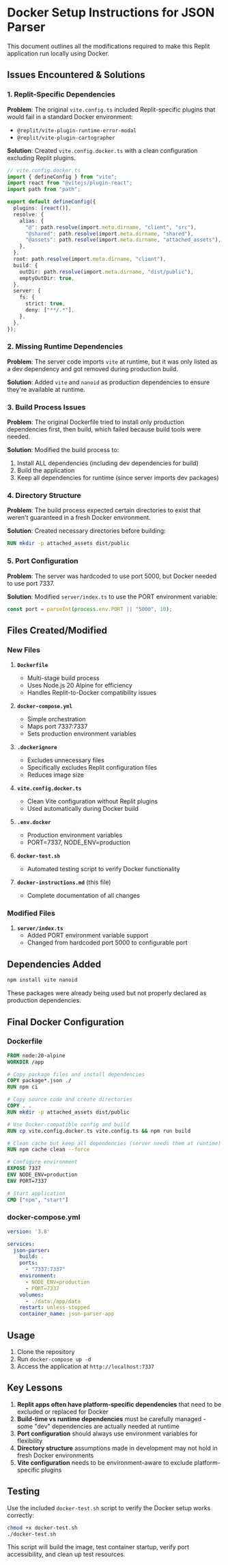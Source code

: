 # Docker Setup Instructions for JSON Parser

This document outlines all the modifications required to make this Replit application run locally using Docker.

## Issues Encountered & Solutions

### 1. **Replit-Specific Dependencies**

**Problem**: The original `vite.config.ts` included Replit-specific plugins that would fail in a standard Docker environment:
- `@replit/vite-plugin-runtime-error-modal`
- `@replit/vite-plugin-cartographer`

**Solution**: Created `vite.config.docker.ts` with a clean configuration excluding Replit plugins.

```typescript
// vite.config.docker.ts
import { defineConfig } from "vite";
import react from "@vitejs/plugin-react";
import path from "path";

export default defineConfig({
  plugins: [react()],
  resolve: {
    alias: {
      "@": path.resolve(import.meta.dirname, "client", "src"),
      "@shared": path.resolve(import.meta.dirname, "shared"),
      "@assets": path.resolve(import.meta.dirname, "attached_assets"),
    },
  },
  root: path.resolve(import.meta.dirname, "client"),
  build: {
    outDir: path.resolve(import.meta.dirname, "dist/public"),
    emptyOutDir: true,
  },
  server: {
    fs: {
      strict: true,
      deny: ["**/.*"],
    },
  },
});
```

### 2. **Missing Runtime Dependencies**

**Problem**: The server code imports `vite` at runtime, but it was only listed as a dev dependency and got removed during production build.

**Solution**: Added `vite` and `nanoid` as production dependencies to ensure they're available at runtime.

### 3. **Build Process Issues**

**Problem**: The original Dockerfile tried to install only production dependencies first, then build, which failed because build tools were needed.

**Solution**: Modified the build process to:
1. Install ALL dependencies (including dev dependencies for build)
2. Build the application
3. Keep all dependencies for runtime (since server imports dev packages)

### 4. **Directory Structure**

**Problem**: The build process expected certain directories to exist that weren't guaranteed in a fresh Docker environment.

**Solution**: Created necessary directories before building:
```dockerfile
RUN mkdir -p attached_assets dist/public
```

### 5. **Port Configuration**

**Problem**: The server was hardcoded to use port 5000, but Docker needed to use port 7337.

**Solution**: Modified `server/index.ts` to use the PORT environment variable:
```javascript
const port = parseInt(process.env.PORT || "5000", 10);
```

## Files Created/Modified

### New Files

1. **`Dockerfile`**
   - Multi-stage build process
   - Uses Node.js 20 Alpine for efficiency
   - Handles Replit-to-Docker compatibility issues

2. **`docker-compose.yml`**
   - Simple orchestration
   - Maps port 7337:7337
   - Sets production environment variables

3. **`.dockerignore`**
   - Excludes unnecessary files
   - Specifically excludes Replit configuration files
   - Reduces image size

4. **`vite.config.docker.ts`**
   - Clean Vite configuration without Replit plugins
   - Used automatically during Docker build

5. **`.env.docker`**
   - Production environment variables
   - PORT=7337, NODE_ENV=production

6. **`docker-test.sh`**
   - Automated testing script to verify Docker functionality

7. **`docker-instructions.md`** (this file)
   - Complete documentation of all changes

### Modified Files

1. **`server/index.ts`**
   - Added PORT environment variable support
   - Changed from hardcoded port 5000 to configurable port

## Dependencies Added

```bash
npm install vite nanoid
```

These packages were already being used but not properly declared as production dependencies.

## Final Docker Configuration

### Dockerfile
```dockerfile
FROM node:20-alpine
WORKDIR /app

# Copy package files and install dependencies
COPY package*.json ./
RUN npm ci

# Copy source code and create directories
COPY . .
RUN mkdir -p attached_assets dist/public

# Use Docker-compatible config and build
RUN cp vite.config.docker.ts vite.config.ts && npm run build

# Clean cache but keep all dependencies (server needs them at runtime)
RUN npm cache clean --force

# Configure environment
EXPOSE 7337
ENV NODE_ENV=production
ENV PORT=7337

# Start application
CMD ["npm", "start"]
```

### docker-compose.yml
```yaml
version: '3.8'

services:
  json-parser:
    build: .
    ports:
      - "7337:7337"
    environment:
      - NODE_ENV=production
      - PORT=7337
    volumes:
      - ./data:/app/data
    restart: unless-stopped
    container_name: json-parser-app
```

## Usage

1. Clone the repository
2. Run `docker-compose up -d`
3. Access the application at `http://localhost:7337`

## Key Lessons

1. **Replit apps often have platform-specific dependencies** that need to be excluded or replaced for Docker
2. **Build-time vs runtime dependencies** must be carefully managed - some "dev" dependencies are actually needed at runtime
3. **Port configuration** should always use environment variables for flexibility
4. **Directory structure** assumptions made in development may not hold in fresh Docker environments
5. **Vite configuration** needs to be environment-aware to exclude platform-specific plugins

## Testing

Use the included `docker-test.sh` script to verify the Docker setup works correctly:

```bash
chmod +x docker-test.sh
./docker-test.sh
```

This script will build the image, test container startup, verify port accessibility, and clean up test resources.